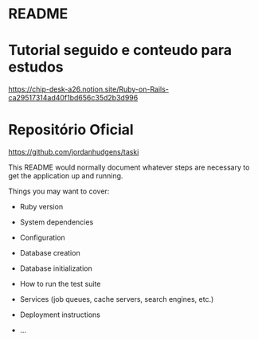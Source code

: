 # README

# Tutorial seguido e conteudo para estudos
https://chip-desk-a26.notion.site/Ruby-on-Rails-ca29517314ad40f1bd656c35d2b3d996

# Repositório Oficial
https://github.com/jordanhudgens/taski

This README would normally document whatever steps are necessary to get the
application up and running.

Things you may want to cover:

* Ruby version

* System dependencies

* Configuration

* Database creation

* Database initialization

* How to run the test suite

* Services (job queues, cache servers, search engines, etc.)

* Deployment instructions

* ...
